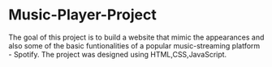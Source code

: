 # Music-Player-Project
The goal of this project is to build a website that mimic the appearances and also some of the basic funtionalities of a popular music-streaming platform - Spotify.
The project was designed using HTML,CSS,JavaScript.
